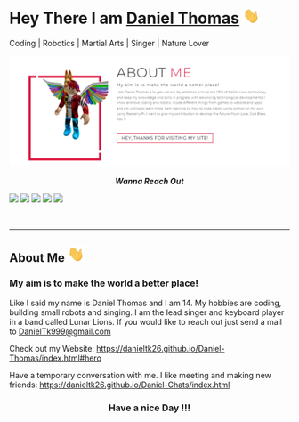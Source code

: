 # Hey There I am [Daniel Thomas]( https://danieltk26.github.io/Daniel-Thomas/index.html#hero) <img src="https://raw.githubusercontent.com/ABSphreak/ABSphreak/master/gifs/Hi.gif" width="30px"></h2>
Coding | Robotics | Martial Arts | Singer | Nature Lover

![alt text](cover.png)
<p align="center">
  <b><i>Wanna Reach Out</i></b>

[<img height="30" src="https://img.shields.io/badge/gmail-%231DA1F2.svg?&style=for-the-badge&logo=gmail&logoColor=white" />][gmail]
[<img height="30" src = "https://img.shields.io/badge/Daniel%20Chats-%23E4405F.svg?&style=for-the-badge&logo=&logoColor=white">][danielchats] 
[<img height="30" src="https://img.shields.io/badge/Roblox-%230077B5.svg?&style=for-the-badge&logo=Roblox&logoColor=white" />][roblox]
[<img height="30" src="https://img.shields.io/badge/My%20Website-blue.svg?&style=for-the-badge&logo=myweb&logoColor=white" />][myweb]
[<img height="30" src="https://img.shields.io/badge/-Medium-000000.svg?&style=for-the-badge&logo=Medium&logoColor=white" />][grp]

<br />
<hr />


<h2> About Me <img src="https://raw.githubusercontent.com/ABSphreak/ABSphreak/master/gifs/Hi.gif" width="30px"></h2>

<h3>My aim is to make the world a better place!</h3>

Like I said my name is Daniel Thomas and I am 14. My hobbies are coding, building small robots and singing. I am the lead singer and keyboard player in a band called Lunar Lions. If you would like to reach out just send a mail to DanielTk999@gmail.com

Check out my Website: https://danieltk26.github.io/Daniel-Thomas/index.html#hero

Have a temporary conversation with me. I like meeting and making new friends: https://danieltk26.github.io/Daniel-Chats/index.html
 
 
<h3 align="center">Have a nice Day !!!</h3>

[gmail]: DanielTk999@gmail.com
[danielchats]: https://danieltk26.github.io/Daniel-Chats/index.html
[roblox]: https://www.roblox.com/users/466671545/profile
[myweb]: https://danieltk26.github.io/Daniel-Thomas/index.html#hero
[grp]: https://https://github.com/Super-Teen-Coders
